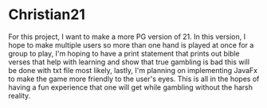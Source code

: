 # Christian21
For this project, I want to make a more PG version of 21. In this version, I hope to make multiple users so more than one hand is played at once for a group to play, I'm hoping to have a print statement that prints out bible verses that help with learning and show that true gambling is bad this will be done with txt file most likely, lastly, I'm planning on implementing JavaFx to make the game more friendly to the user's eyes. This is all in the hopes of having a fun experience that one will get while gambling without the harsh reality.
